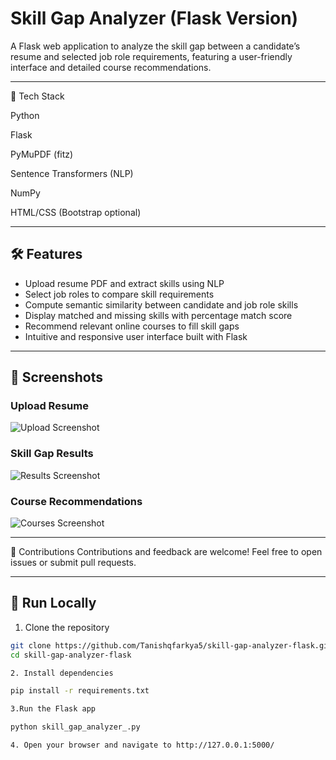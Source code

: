 # Skill Gap Analyzer (Flask Version)

A Flask web application to analyze the skill gap between a candidate’s resume and selected job role requirements, featuring a user-friendly interface and detailed course recommendations.

---

🧰 Tech Stack

Python

Flask

PyMuPDF (fitz)

Sentence Transformers (NLP)

NumPy

HTML/CSS (Bootstrap optional)

---

## 🛠 Features

- Upload resume PDF and extract skills using NLP
- Select job roles to compare skill requirements
- Compute semantic similarity between candidate and job role skills
- Display matched and missing skills with percentage match score
- Recommend relevant online courses to fill skill gaps
- Intuitive and responsive user interface built with Flask

---

## 📸 Screenshots

### Upload Resume  
![Upload Screenshot](screenshots/upload.png)

### Skill Gap Results  
![Results Screenshot](screenshots/results.png)

### Course Recommendations  
![Courses Screenshot](screenshots/course.png)

---

🙌 Contributions
Contributions and feedback are welcome! Feel free to open issues or submit pull requests.

---

## 🚀 Run Locally

1. Clone the repository

```bash
git clone https://github.com/Tanishqfarkya5/skill-gap-analyzer-flask.git
cd skill-gap-analyzer-flask

2. Install dependencies

pip install -r requirements.txt

3.Run the Flask app

python skill_gap_analyzer_.py

4. Open your browser and navigate to http://127.0.0.1:5000/
